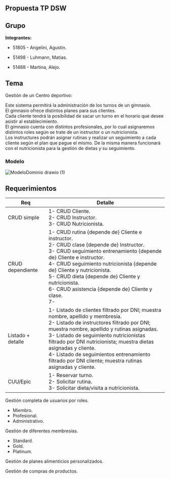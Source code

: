 Propuesta TP DSW
-
Grupo
-
__Integrantes:__

- 51805 - Angelini, Agustin. 

- 51498 - Luhmann, Matias.

- 51488 - Martina, Alejo.


Tema
-
Gestión de un Centro deportivo:

Este sistema permitirá la administración de los turnos de un gimnasio.  
El gimnasio ofrece distintos planes para sus clientes.  
Cada cliente tendrá la posibilidad de sacar un turno en el horario que desee asistir al establecimiento.   
El gimnasio cuenta con distintos profesionales, por lo cual asignaremos distintos roles según se trate de un instructor o un nutricionista.  
Los instructures podrán asignar rutinas y realizar un seguimiento a cada cliente según el plan que pague el mismo. De la misma manera funcionará con el nutricionista para la gestión de dietas y su seguimiento.

### Modelo

![ModeloDominio drawio (1)](https://github.com/Lumansito/DSW2024---Com-302-Luhmann-Mat-as-Martina-Alejo-Angelini-Agust-n.-/assets/139171817/1d0fc482-74bf-4197-80d3-1316bf8a404b)


Requerimientos
-
| Req | Detalle |
| --- | ------- |
| CRUD simple   | 1- CRUD Cliente. <br> 2- CRUD Instructor. <br> 3- CRUD Nutricionista.|
| CRUD dependiente   | 1- CRUD rutina {depende de} Cliente e instructor. <br> 2- CRUD clase {depende de} Instructor. <br> 3- CRUD seguimiento entrenamiento {depende de} Cliente e instructor. <br> 4- CRUD seguimiento nutricionista {depende de} Cliente y nutricionista. <br> 5- CRUD dieta {depende de} Cliente y nutricionista. <br> 6- CRUD asistencia {depende de} Cliente y clase. <br> 7-|
| Listado + detalle | 1- Listado de clientes filtrado por DNI; muestra nombre, apellido y membresia. <br> 2- Listado de instructores filtrado por DNI; muestra nombre, apellido y rutinas asignadas. <br> 3- Listado de seguimiento nutricionistas filtrado por DNI nutricionista; muestra dietas asignadas y cliente. <br> 4- Listado de seguimientos entrenamiento filtrado por DNI cliente; muestra rutinas asignadas y cliente. <br> |
| CUU/Epic | 1- Reservar turno. <br> 2- Solicitar rutina. <br> 3- Solicitar dieta/visita a nutricionista. |  

Gestión completa de usuarios por roles.
  -  Miembro.
  -  Profesional.
  -  Administrativo.
    
Gestión de diferentes membresías.
  -  Standard.
  -  Gold.
  -  Platinum.

Gestión de planes alimenticios personalizados.

Gestión de compras de productos.
